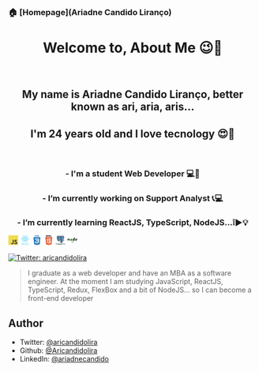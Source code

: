 ### 🏠 [Homepage](Ariadne Candido Liranço)

<h1 align="center">Welcome to, About Me 😉👋</h1>
<br>

<h2 align="center">My name is Ariadne Candido Liranço, better known as ari, aria, aris... </h2>
 <h2 align="center"> I'm 24 years old and I love tecnology 😍📌  </h2>
 <br>
<h3 align="center">-  I'm a student Web Developer 💻💎  </h3>
<h3 align="center">-  I’m currently working on Support Analyst 📞💻 </h3>
<h3 align="center">-  I’m currently learning ReactJS, TypeScript, NodeJS...❕▶️💡  </h3> 


<p align="left">
 <img src="https://raw.githubusercontent.com/devicons/devicon/master/icons/javascript/javascript-original.svg" alt="javascript" width="20" height="20"/>
<img src="https://raw.githubusercontent.com/devicons/devicon/master/icons/react/react-original-wordmark.svg" alt="react" width="20" height="20"/>
<img src="https://raw.githubusercontent.com/devicons/devicon/master/icons/css3/css3-plain-wordmark.svg" alt="css3"  width="20" height="20"/>
<img src="https://raw.githubusercontent.com/devicons/devicon/master/icons/html5/html5-original-wordmark.svg" alt="html5"  width="20" height="20"/>
<img src="https://raw.githubusercontent.com/devicons/devicon/master/icons/postgresql/postgresql-original-wordmark.svg" alt="postgresql" width="20" height="20"/>
<img src="https://raw.githubusercontent.com/devicons/devicon/master/icons/nodejs/nodejs-original-wordmark.svg" alt="nodejs" width="20" height="20"/></p><p align="center">
</p>

<p>
  <a href="https://twitter.com/aricandidolira" target="_blank">
    <img alt="Twitter: aricandidolira" src="https://img.shields.io/twitter/follow/aricandidolira.svg?style=social" />
  </a>
</p>

> I graduate as a web developer and have an MBA as a software engineer. At the moment I am studying JavaScript, ReactJS, TypeScript, Redux, FlexBox and a bit of NodeJS...  so I can become a front-end developer

## Author

* Twitter: [@aricandidolira](https://twitter.com/aricandidolira)
* Github: [@Aricandidolira](https://github.com/https:\/\/github.com\/Aricandidolira)
* LinkedIn: [@ariadnecandido](https://linkedin.com/in/https:\/\/www.linkedin.com\/in\/ariadnecandido\/)
